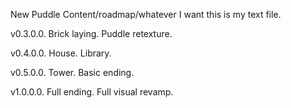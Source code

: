 New Puddle Content/roadmap/whatever I want this is my text file.

v0.3.0.0.
Brick laying.
Puddle retexture.

v0.4.0.0.
House.
Library.

v0.5.0.0.
Tower.
Basic ending.

v1.0.0.0.
Full ending.
Full visual revamp.